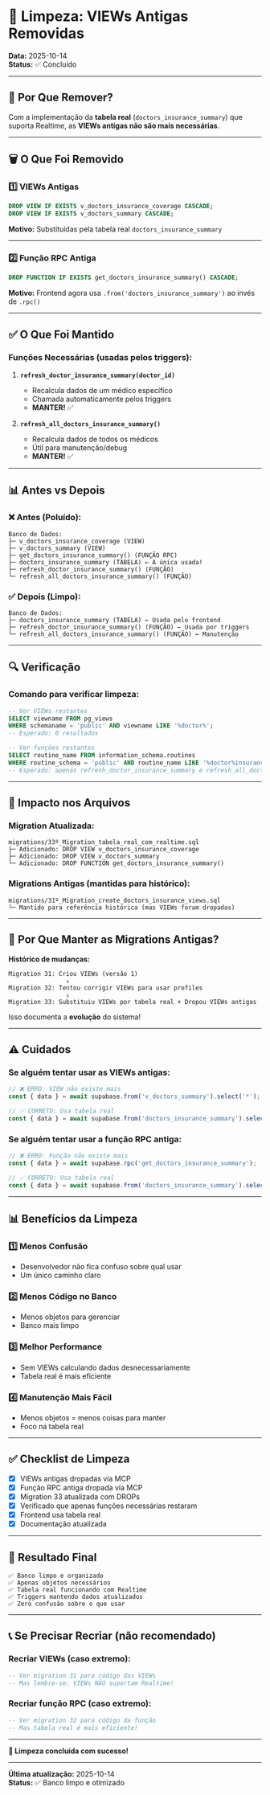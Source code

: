 # 🧹 Limpeza: VIEWs Antigas Removidas

**Data:** 2025-10-14  
**Status:** ✅ Concluído

---

## 🎯 Por Que Remover?

Com a implementação da **tabela real** (`doctors_insurance_summary`) que suporta Realtime, as **VIEWs antigas não são mais necessárias**.

---

## 🗑️ O Que Foi Removido

### 1️⃣ VIEWs Antigas
```sql
DROP VIEW IF EXISTS v_doctors_insurance_coverage CASCADE;
DROP VIEW IF EXISTS v_doctors_summary CASCADE;
```

**Motivo:** Substituídas pela tabela real `doctors_insurance_summary`

---

### 2️⃣ Função RPC Antiga
```sql
DROP FUNCTION IF EXISTS get_doctors_insurance_summary() CASCADE;
```

**Motivo:** Frontend agora usa `.from('doctors_insurance_summary')` ao invés de `.rpc()`

---

## ✅ O Que Foi Mantido

### Funções Necessárias (usadas pelos triggers):

1. **`refresh_doctor_insurance_summary(doctor_id)`**
   - Recalcula dados de um médico específico
   - Chamada automaticamente pelos triggers
   - **MANTER!** ✅

2. **`refresh_all_doctors_insurance_summary()`**
   - Recalcula dados de todos os médicos
   - Útil para manutenção/debug
   - **MANTER!** ✅

---

## 📊 Antes vs Depois

### ❌ Antes (Poluído):
```
Banco de Dados:
├─ v_doctors_insurance_coverage (VIEW)
├─ v_doctors_summary (VIEW)
├─ get_doctors_insurance_summary() (FUNÇÃO RPC)
├─ doctors_insurance_summary (TABELA) ← A única usada!
├─ refresh_doctor_insurance_summary() (FUNÇÃO)
└─ refresh_all_doctors_insurance_summary() (FUNÇÃO)
```

### ✅ Depois (Limpo):
```
Banco de Dados:
├─ doctors_insurance_summary (TABELA) ← Usada pelo frontend
├─ refresh_doctor_insurance_summary() (FUNÇÃO) ← Usada por triggers
└─ refresh_all_doctors_insurance_summary() (FUNÇÃO) ← Manutenção
```

---

## 🔍 Verificação

### Comando para verificar limpeza:
```sql
-- Ver VIEWs restantes
SELECT viewname FROM pg_views 
WHERE schemaname = 'public' AND viewname LIKE '%doctor%';
-- Esperado: 0 resultados

-- Ver funções restantes
SELECT routine_name FROM information_schema.routines
WHERE routine_schema = 'public' AND routine_name LIKE '%doctor%insurance%';
-- Esperado: apenas refresh_doctor_insurance_summary e refresh_all_doctors_insurance_summary
```

---

## 📁 Impacto nos Arquivos

### Migration Atualizada:
```
migrations/33º_Migration_tabela_real_com_realtime.sql
├─ Adicionado: DROP VIEW v_doctors_insurance_coverage
├─ Adicionado: DROP VIEW v_doctors_summary
└─ Adicionado: DROP FUNCTION get_doctors_insurance_summary()
```

### Migrations Antigas (mantidas para histórico):
```
migrations/31º_Migration_create_doctors_insurance_views.sql
└─ Mantido para referência histórica (mas VIEWs foram dropadas)
```

---

## 🎯 Por Que Manter as Migrations Antigas?

**Histórico de mudanças:**
```
Migration 31: Criou VIEWs (versão 1)
                ↓
Migration 32: Tentou corrigir VIEWs para usar profiles
                ↓
Migration 33: Substituiu VIEWs por tabela real + Dropou VIEWs antigas
```

Isso documenta a **evolução** do sistema!

---

## ⚠️ Cuidados

### Se alguém tentar usar as VIEWs antigas:
```typescript
// ❌ ERRO: VIEW não existe mais
const { data } = await supabase.from('v_doctors_summary').select('*');

// ✅ CORRETO: Usa tabela real
const { data } = await supabase.from('doctors_insurance_summary').select('*');
```

### Se alguém tentar usar a função RPC antiga:
```typescript
// ❌ ERRO: Função não existe mais
const { data } = await supabase.rpc('get_doctors_insurance_summary');

// ✅ CORRETO: Usa tabela real
const { data } = await supabase.from('doctors_insurance_summary').select('*');
```

---

## 📊 Benefícios da Limpeza

### 1️⃣ Menos Confusão
- Desenvolvedor não fica confuso sobre qual usar
- Um único caminho claro

### 2️⃣ Menos Código no Banco
- Menos objetos para gerenciar
- Banco mais limpo

### 3️⃣ Melhor Performance
- Sem VIEWs calculando dados desnecessariamente
- Tabela real é mais eficiente

### 4️⃣ Manutenção Mais Fácil
- Menos objetos = menos coisas para manter
- Foco na tabela real

---

## ✅ Checklist de Limpeza

- [x] VIEWs antigas dropadas via MCP
- [x] Função RPC antiga dropada via MCP
- [x] Migration 33 atualizada com DROPs
- [x] Verificado que apenas funções necessárias restaram
- [x] Frontend usa tabela real
- [x] Documentação atualizada

---

## 🎯 Resultado Final

```
✅ Banco limpo e organizado
✅ Apenas objetos necessários
✅ Tabela real funcionando com Realtime
✅ Triggers mantendo dados atualizados
✅ Zero confusão sobre o que usar
```

---

## 📞 Se Precisar Recriar (não recomendado)

### Recriar VIEWs (caso extremo):
```sql
-- Ver migration 31 para código das VIEWs
-- Mas lembre-se: VIEWs NÃO suportam Realtime!
```

### Recriar função RPC (caso extremo):
```sql
-- Ver migration 32 para código da função
-- Mas tabela real é mais eficiente!
```

---

**🧹 Limpeza concluída com sucesso!**

---

**Última atualização:** 2025-10-14  
**Status:** ✅ Banco limpo e otimizado

